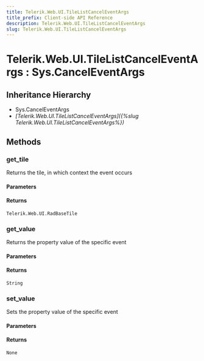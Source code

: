 ```yaml
---
title: Telerik.Web.UI.TileListCancelEventArgs
title_prefix: Client-side API Reference
description: Telerik.Web.UI.TileListCancelEventArgs
slug: Telerik.Web.UI.TileListCancelEventArgs
---
```


# Telerik.Web.UI.TileListCancelEventArgs : Sys.CancelEventArgs 

## Inheritance Hierarchy

* Sys.CancelEventArgs
* *[Telerik.Web.UI.TileListCancelEventArgs]({%slug Telerik.Web.UI.TileListCancelEventArgs%})*


## Methods

###  get_tile

Returns the tile, in which context the event occurs

#### Parameters

#### Returns

`Telerik.Web.UI.RadBaseTile` 

### get_value

Returns the property value of the specific event

#### Parameters

#### Returns

`String` 

### set_value

Sets the property value of the specific event

#### Parameters

#### Returns

`None` 



